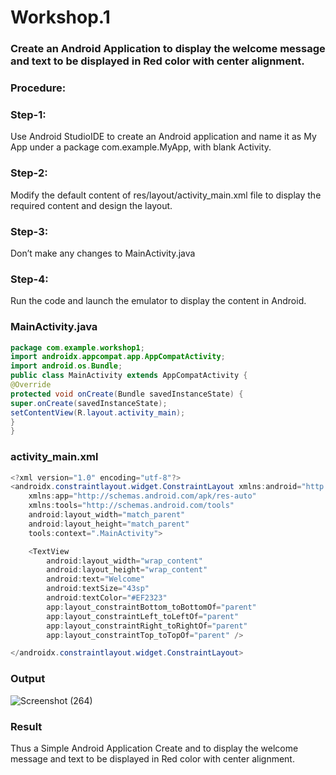 # Workshop.1
### Create an Android Application to display the welcome message and text to be displayed in Red color with center alignment. 
### Procedure:
### Step-1:
Use Android StudioIDE to create an Android application and name it as My
App under a package com.example.MyApp, with blank Activity. 
### Step-2:
Modify the default content of res/layout/activity_main.xml file to display the
required content and design the layout. 
### Step-3:
Don’t make any changes to MainActivity.java
### Step-4:
Run the code and launch the emulator to display the content in Android. 


### MainActivity.java
```java
package com.example.workshop1;
import androidx.appcompat.app.AppCompatActivity;
import android.os.Bundle;
public class MainActivity extends AppCompatActivity {
@Override
protected void onCreate(Bundle savedInstanceState) {
super.onCreate(savedInstanceState);
setContentView(R.layout.activity_main);
}
}
```
### activity_main.xml
```java
<?xml version="1.0" encoding="utf-8"?>
<androidx.constraintlayout.widget.ConstraintLayout xmlns:android="http://schemas.android.com/apk/res/android"
    xmlns:app="http://schemas.android.com/apk/res-auto"
    xmlns:tools="http://schemas.android.com/tools"
    android:layout_width="match_parent"
    android:layout_height="match_parent"
    tools:context=".MainActivity">

    <TextView
        android:layout_width="wrap_content"
        android:layout_height="wrap_content"
        android:text="Welcome"
        android:textSize="43sp"
        android:textColor="#EF2323"
        app:layout_constraintBottom_toBottomOf="parent"
        app:layout_constraintLeft_toLeftOf="parent"
        app:layout_constraintRight_toRightOf="parent"
        app:layout_constraintTop_toTopOf="parent" />

</androidx.constraintlayout.widget.ConstraintLayout>
```
### Output
![Screenshot (264)](https://user-images.githubusercontent.com/75236145/165342180-f9c57f40-cb44-4241-b14c-b7969a3a73b5.png)

### Result
Thus a Simple Android Application Create and to display the welcome message and text to be displayed in Red color with center alignment.


